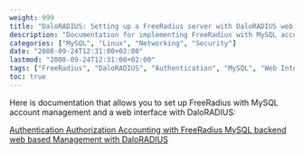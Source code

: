 ```yaml
---
weight: 999
title: "DaloRADIUS: Setting up a FreeRadius server with DaloRADIUS web interface"
description: "Documentation for implementing FreeRadius with MySQL account management and DaloRADIUS web interface for Authentication, Authorization, and Accounting."
categories: ["MySQL", "Linux", "Networking", "Security"]
date: "2008-09-24T12:31:00+02:00"
lastmod: "2008-09-24T12:31:00+02:00"
tags: ["FreeRadius", "DaloRADIUS", "Authentication", "MySQL", "Web Interface", "AAA", "RADIUS"]
toc: true
---
```


Here is documentation that allows you to set up FreeRadius with MySQL account management and a web interface with DaloRADIUS:

[Authentication Authorization Accounting with FreeRadius MySQL backend web based Management with DaloRADIUS](/pdf/authentication_authorization_accounting_with_freeradius_mysql_backend_web_based_management_with_daloradius.pdf)
